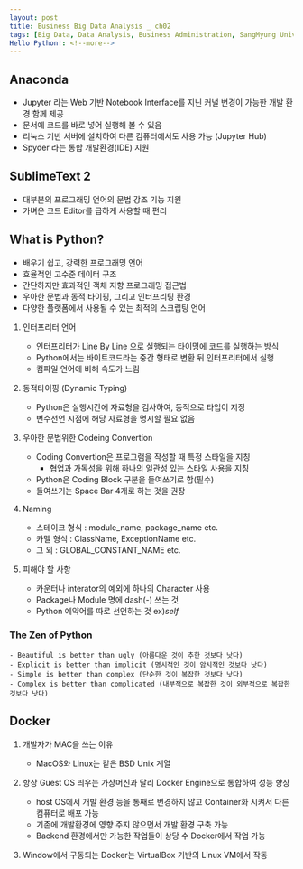 ```yaml
---
layout: post
title: Business Big Data Analysis _ ch02
tags: [Big Data, Data Analysis, Business Administration, SangMyung University, Republic of Korea]
Hello Python!: <!--more-->
---
```

## Anaconda
- Jupyter 라는 Web 기반 Notebook Interface를 지닌 커널 변경이 가능한 개발 환경 함께 제공
- 문서에 코드를 바로 넣어 실행해 볼 수 있음
- 리눅스 기반 서버에 설치하여 다른 컴퓨터에서도 사용 가능 (Jupyter Hub)
- Spyder 라는 통합 개발환경(IDE) 지원

## SublimeText 2
- 대부분의 프로그래밍 언어의 문법 강조 기능 지원
- 가벼운 코드 Editor를 급하게 사용할 때 편리

## What is Python?
- 배우기 쉽고, 강력한 프로그래밍 언어
- 효율적인 고수준 데이터 구조
- 간단하지만 효과적인 객체 지향 프로그래밍 접근법
- 우아한 문법과 동적 타이핑, 그리고 인터프리팅 환경
- 다양한 플랫폼에서 사용될 수 있는 최적의 스크립팅 언어

1. 인터프리터 언어
	- 인터프리터가 Line By Line 으로 실행되는 타이밍에 코드를 실행하는 방식
	- Python에서는 바이트코드라는 중간 형태로 변환 뒤 인터프리터에서 실행
	- 컴파일 언어에 비해 속도가 느림

2. 동적타이핑 (Dynamic Typing)
	- Python은 실행시간에 자료형을 검사하여, 동적으로 타입이 지정
	- 변수선언 시점에 해당 자료형을 명시할 필요 없음

3. 우아한 문법위한 Codeing Convertion
	- Coding Convertion은 프로그램을 작성할 때 특정 스타일을 지칭
		- 협업과 가독성을 위해 하나의 일관성 있는 스타일 사용을 지칭
	- Python은 Coding Block 구분을 들여쓰기로 함(필수)
	- 들여쓰기는 Space Bar 4개로 하는 것을 권장
	
4. Naming
	- 스테이크 형식 : module_name, package_name etc.
	- 카멜 형식 : ClassName, ExceptionName etc.
	- 그 외 : GLOBAL_CONSTANT_NAME etc.

5. 피해야 할 사항
	- 카운터나 interator의 예외에 하나의 Character 사용
	- Package나 Module 명에 dash(-) 쓰는 것
	- Python 예약어를 따로 선언하는 것 ex)_self_


### The Zen of Python
	- Beautiful is better than ugly (아름다운 것이 추한 것보다 낫다)
	- Explicit is better than implicit (명시적인 것이 암시적인 것보다 낫다)
	- Simple is better than complex (단순한 것이 복잡한 것보다 낫다)
	- Complex is better than complicated (내부적으로 복잡한 것이 외부적으로 복잡한 것보다 낫다)

## Docker
1. 개발자가 MAC을 쓰는 이유
	- MacOS와 Linux는 같은 BSD Unix 계열

2. 항상 Guest OS 띄우는 가상머신과 달리 Docker Engine으로 통합하여 성능 향상
	- host OS에서 개발 환경 등을 통째로 변경하지 않고 Container화 시켜서 다른 컴퓨터로 배포 가능
	- 기존에 개발환경에 영향 주지 않으면서 개발 환경 구축 가능
	- Backend 환경에서만 가능한 작업들이 상당 수 Docker에서 작업 가능

3. Window에서 구동되는 Docker는 VirtualBox 기반의 Linux VM에서 작동
